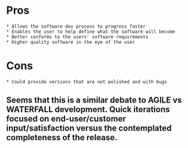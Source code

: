 # Pros
	* Allows the software dev process to progress faster 
	* Enables the user to help define what the software will become
	* Better conforms to the users' software requirements
	* Higher quality software in the eye of the user

# Cons
	* Could provide versions that are not polished and with bugs

## Seems that this is a similar debate to AGILE vs WATERFALL development. Quick iterations focused on end-user/customer input/satisfaction versus the contemplated completeness of the release.